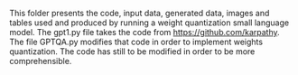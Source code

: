 This folder presents the code, input data, generated data, images and tables used and produced by running a weight quantization small language model. The gpt1.py file takes the code from https://github.com/karpathy. The file GPTQA.py modifies that code in order to implement weights quantization. The code has still to be modified in order to be more comprehensible.
